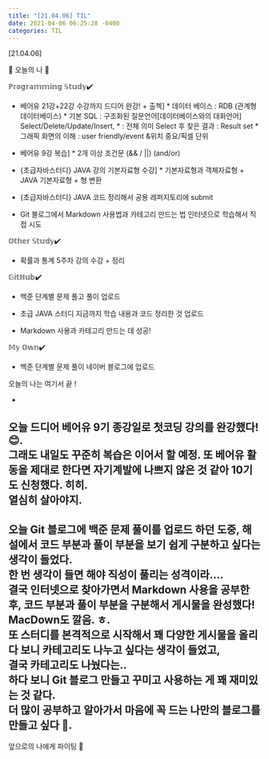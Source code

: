 ```yaml
---
title: "[21.04.06] TIL"
date: 2021-04-06 06:25:28 -0400
categories: TIL
---
```


[21.04.06]

🙌 오늘의 나 🙌

ℙ𝕣𝕠𝕘𝕣𝕒𝕞𝕞𝕚𝕟𝕘 𝕊𝕥𝕦𝕕𝕪✔️


- 베어유 21강+22강 수강까지 드디어 완강! + 출첵]
      * 데이터 베이스 : RDB (관계형데이터베이스)
      * 기본 SQL : 구조화된 질문언어[데이터베이스와의 대화언어]
                         Select/Delete/Update/Insert,  * : 전체 의미
                         Select 후 찾은 결과 : Result set
      * 그래픽 화면의 이해 : user friendly/event &위치 중요/픽셀 단위

- 베어유 9강 복습] 
      * 2개 이상 조건문 (&& / ||) (and/or)

- {초급자바스터디} JAVA 강의 기본자료형 수강]
      * 기본자료형과 객체자료형 + JAVA 기본자료형 + 형 변환

- {초급자바스터디} JAVA 코드 정리해서 공용 레퍼지토리에 submit

- Git 블로그에서 Markdown 사용법과 카테고리 만드는 법 인터넷으로 학습해서 직접 시도

𝕆𝕥𝕙𝕖𝕣 𝕊𝕥𝕦𝕕𝕪✔️

- 확률과 통계 5주차 강의 수강 + 정리

𝔾𝕚𝕥ℍ𝕦𝕓✔️

- 백준 단계별 문제 풀고 풀이 업로드 

- 초급 JAVA 스터디 지금까지 학습 내용과 코드 정리한 것 업로드

- Markdown 사용과 카테고리 만드는 데 성공!

𝕄𝕪 𝕆𝕨𝕟✔️

- 백준 단계별 문제 풀이 네이버 블로그에 업로드



오늘의 나는 여기서 끝 !

-
오늘 드디어 베어유 9기 종강일로 첫코딩 강의를 완강했다! 😊.   
그래도 내일도 꾸준히 복습은 이어서 할 예정.
또 베어유 활동을 제대로 한다면 자기계발에 나쁘지 않은 것 같아 10기도 신청했다. 히히.   
열심히 살아야지.
-
오늘 Git 블로그에 백준 문제 풀이를 업로드 하던 도중, 해설에서 코드 부분과 풀이 부분을 보기 쉽게 구분하고 싶다는 생각이 들었다.    
한 번 생각이 들면 해야 직성이 풀리는 성격이라….   
결국 인터넷으로 찾아가면서 Markdown 사용을 공부한 후, 코드 부분과 풀이 부분을 구분해서 게시물을 완성했다!    
MacDown도 깔음. ㅎ.   
또 스터디를 본격적으로 시작해서 꽤 다양한 게시물을 올리다 보니 카테고리도 나누고 싶다는 생각이 들었고,    
결국 카테고리도 나눴다는..    
하다 보니 Git 블로그 만들고 꾸미고 사용하는 게 꽤 재미있는 것 같다.    
더 많이 공부하고 알아가서 마음에 꼭 드는 나만의 블로그를 만들고 싶다 🌟.   
-
앞으로의 나에게 파이팅 🌸
